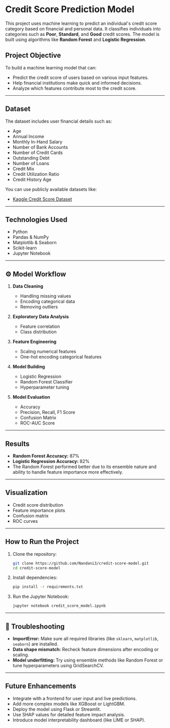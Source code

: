 # Credit Score Prediction Model

This project uses machine learning to predict an individual's credit score category based on financial and personal data. It classifies individuals into categories such as **Poor**, **Standard**, and **Good** credit scores. The model is built using algorithms like **Random Forest** and **Logistic Regression**.

##  Project Objective

To build a machine learning model that can:

* Predict the credit score of users based on various input features.
* Help financial institutions make quick and informed decisions.
* Analyze which features contribute most to the credit score.

---

## Dataset

The dataset includes user financial details such as:

* Age
* Annual Income
* Monthly In-Hand Salary
* Number of Bank Accounts
* Number of Credit Cards
* Outstanding Debt
* Number of Loans
* Credit Mix
* Credit Utilization Ratio
* Credit History Age

You can use publicly available datasets like:

* [Kaggle Credit Score Dataset](https://www.kaggle.com/datasets)

---

##  Technologies Used

* Python
* Pandas & NumPy
* Matplotlib & Seaborn
* Scikit-learn
* Jupyter Notebook

---

## ⚙️ Model Workflow

1. **Data Cleaning**

   * Handling missing values
   * Encoding categorical data
   * Removing outliers

2. **Exploratory Data Analysis**

   * Feature correlation
   * Class distribution

3. **Feature Engineering**

   * Scaling numerical features
   * One-hot encoding categorical features

4. **Model Building**

   * Logistic Regression
   * Random Forest Classifier
   * Hyperparameter tuning

5. **Model Evaluation**

   * Accuracy
   * Precision, Recall, F1 Score
   * Confusion Matrix
   * ROC-AUC Score

---

##  Results

* **Random Forest Accuracy:** 87%
* **Logistic Regression Accuracy:** 82%
* The Random Forest performed better due to its ensemble nature and ability to handle feature importance more effectively.

---

##  Visualization

* Credit score distribution
* Feature importance plots
* Confusion matrix
* ROC curves

---

##  How to Run the Project

1. Clone the repository:

   ```bash
   git clone https://github.com/Nandani3/credit-score-model.git
   cd credit-score-model
   ```

2. Install dependencies:

   ```bash
   pip install -r requirements.txt
   ```

3. Run the Jupyter Notebook:

   ```bash
   jupyter notebook credit_score_model.ipynb
   ```

---

## 🧪 Troubleshooting

* **ImportError:** Make sure all required libraries (like `sklearn`, `matplotlib`, `seaborn`) are installed.
* **Data shape mismatch:** Recheck feature dimensions after encoding or scaling.
* **Model underfitting:** Try using ensemble methods like Random Forest or tune hyperparameters using GridSearchCV.

---

##  Future Enhancements

* Integrate with a frontend for user input and live predictions.
* Add more complex models like XGBoost or LightGBM.
* Deploy the model using Flask or Streamlit.
* Use SHAP values for detailed feature impact analysis.
* Introduce model interpretability dashboard (like LIME or SHAP).
